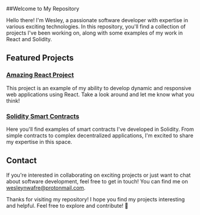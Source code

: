##Welcome to My Repository

Hello there! I'm Wesley, a passionate software developer with expertise in various exciting technologies. In this repository, you'll find a collection of projects I've been working on, along with some examples of my work in React and Solidity.

## Featured Projects

### [Amazing React Project](link_to_react_project)
This project is an example of my ability to develop dynamic and responsive web applications using React. Take a look around and let me know what you think!

### [Solidity Smart Contracts](link_to_solidity_project)
Here you'll find examples of smart contracts I've developed in Solidity. From simple contracts to complex decentralized applications, I'm excited to share my expertise in this space.

## Contact
If you're interested in collaborating on exciting projects or just want to chat about software development, feel free to get in touch! You can find me on wesleynwafre@protonmail.com.

Thanks for visiting my repository! I hope you find my projects interesting and helpful. Feel free to explore and contribute! 🚀
